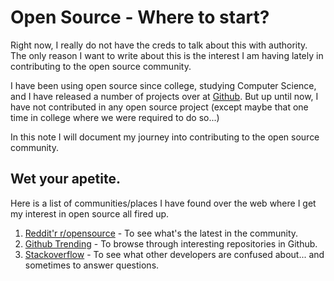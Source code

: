 # Open Source - Where to start?

Right now, I really do not have the creds to talk about this with authority. The only reason I want to write about this is the interest I am having lately in contributing to the open source community. 

I have been using open source since college, studying Computer Science, and I have released a number of projects over at [Github](http://github.com/ayoayco). But up until now, I have not contributed in any open source project (except maybe that one time in college where we were required to do so...)

In this note I will document my journey into contributing to the open source community.


## Wet your apetite.

Here is a list of communities/places I have found over the web where I get my interest in open source all fired up.

1. [Reddit'r r/opensource](https://www.reddit.com/r/opensource/) - To see what's the latest in the community.
2. [Github Trending](https://play.google.com/store/apps/details?id=com.rubik.github) - To browse through interesting repositories in Github.
3. [Stackoverflow](https://stackoverflow.com) - To see what other developers are confused about... and sometimes to answer questions.
